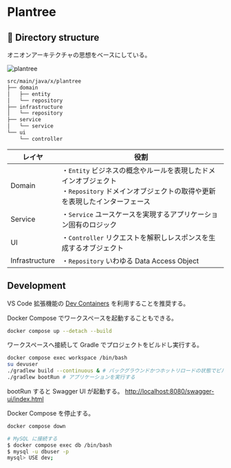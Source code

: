 # Plantree

## 📂 Directory structure

オニオンアーキテクチャの思想をベースにしている。

![plantree](https://user-images.githubusercontent.com/57878514/221201697-34af7ad2-ef2f-45f8-891c-b8d0d5adde9d.png)

```bash
src/main/java/x/plantree
├── domain
│   ├── entity
│   └── repository
├── infrastructure
│   └── repository
├── service
│   └── service
└── ui
    └── controller
```

| レイヤ  | 役割 |
| --- | --- |
| Domain | ・`Entity` ビジネスの概念やルールを表現したドメインオブジェクト<br />・`Repository`  ドメインオブジェクトの取得や更新を表現したインターフェース |
| Service | ・`Service` ユースケースを実現するアプリケーション固有のロジック |
| UI | ・`Controller` リクエストを解釈しレスポンスを生成するオブジェクト |
| Infrastructure | ・`Repository` いわゆる Data Access Object |

## Development

VS Code 拡張機能の [Dev Containers](https://marketplace.visualstudio.com/items?itemName=ms-vscode-remote.remote-containers) を利用することを推奨する。

Docker Compose でワークスペースを起動することもできる。

```bash
docker compose up --detach --build
```

ワークスペースへ接続して Gradle でプロジェクトをビルドし実行する。

```bash
docker compose exec workspace /bin/bash
su devuser
./gradlew build --continuous & # バックグラウンドかつホットリロードの状態でビルドする
./gradlew bootRun # アプリケーションを実行する
```

bootRun すると Swagger UI が起動する。
<http://localhost:8080/swagger-ui/index.html>

Docker Compose を停止する。

```bash
docker compose down
```

```bash
# MySQL に接続する
$ docker compose exec db /bin/bash
$ mysql -u dbuser -p
mysql> USE dev;
```

